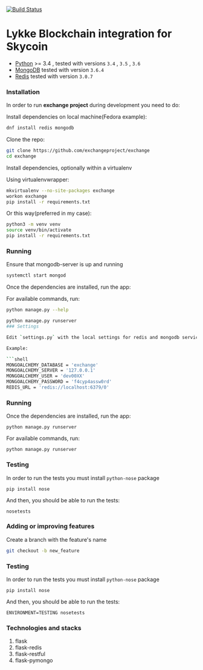 [![Build Status](https://travis-ci.com/exchangeproject/exchange.svg?branch=develop)](https://travis-ci.com/exchangeproject/exchange)

# Lykke Blockchain integration for Skycoin

- [Python](http://www.python.org) >= 3.4 , tested with versions `3.4` , `3.5` , `3.6`
- [MongoDB](https://www.mongodb.com/) tested with version `3.6.4`
- [Redis](https://redis.io/) tested with version `3.0.7`

### Installation

In order to run **exchange project** during development you need to do:

Install dependencies on local machine(Fedora example):

```bash
dnf install redis mongodb
```

Clone the repo:

```bash
git clone https://github.com/exchangeproject/exchange
cd exchange
```

Install dependencies, optionally within a virtualenv

Using virtualenvwrapper:

```bash
mkvirtualenv --no-site-packages exchange
workon exchange
pip install -r requirements.txt
```

Or this way(preferred in my case):

```bash
python3 -m venv venv
source venv/bin/activate
pip install -r requirements.txt
```

### Running

Ensure that mongodb-server is up and running

```bash
systemctl start mongod
```

Once the dependencies are installed, run the app:

For available commands, run:

```bash
python manage.py --help
```

```bash
python manage.py runserver
### Settings

Edit `settings.py` with the local settings for redis and mongodb services.

Example:

```shell
MONGOALCHEMY_DATABASE = 'exchange'
MONGOALCHEMY_SERVER = '127.0.0.1'
MONGOALCHEMY_USER = 'dev00XX'
MONGOALCHEMY_PASSWORD = 'f4cyp4assw0rd'
REDIS_URL = 'redis://localhost:6379/0'
```

### Running

Once the dependencies are installed, run the app:

```shell
python manage.py runserver
```

For available commands, run:

```shell
python manage.py runserver
```

### Testing

In order to run the tests you must install `python-nose` package

```shell
pip install nose
```
And then, you should be able to run the tests:

```shell
nosetests
```

### Adding or improving features

Create a branch with the feature's name

```bash
git checkout -b new_feature
```

### Testing

In order to run the tests you must install `python-nose` package

```shell
pip install nose
```
And then, you should be able to run the tests:

```shell
ENVIRONMENT=TESTING nosetests
```


### Technologies and stacks

1. flask
2. flask-redis
3. flask-restful
4. flask-pymongo
